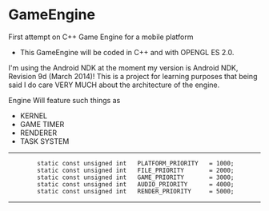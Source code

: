 GameEngine
==========

First attempt on C++ Game Engine for a mobile platform

- This GameEngine will be coded in C++ and with OPENGL ES 2.0.

I'm using the Android NDK at the moment my version is Android NDK, Revision 9d (March 2014)!
This is a project for learning purposes that being said I do care VERY MUCH about the architecture of the engine.

Engine Will feature such things as 

 * KERNEL
 * GAME TIMER
 * RENDERER
 * TASK SYSTEM
 **********************************************************
			static const unsigned int	PLATFORM_PRIORITY	= 1000;
			static const unsigned int	FILE_PRIORITY		= 2000;
			static const unsigned int	GAME_PRIORITY		= 3000;
			static const unsigned int	AUDIO_PRIORITY		= 4000;
			static const unsigned int	RENDER_PRIORITY		= 5000;
***********************************************************
